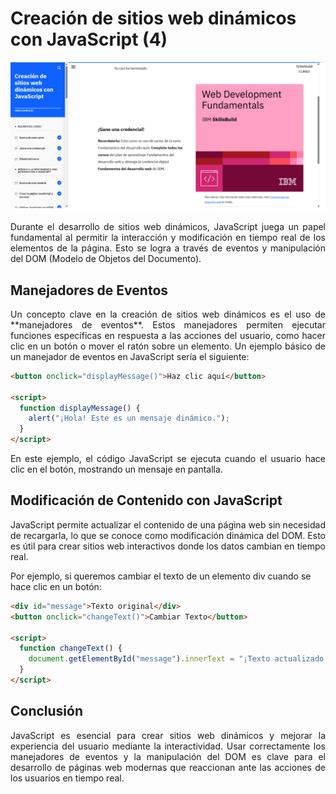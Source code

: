 # Creación de sitios web dinámicos con JavaScript (4)

![Imagen](../Capturas/4.png)

<p style="text-align: justify;">
Durante el desarrollo de sitios web dinámicos, JavaScript juega un papel fundamental al permitir la interacción y modificación en tiempo real de los elementos de la página. Esto se logra a través de eventos y manipulación del DOM (Modelo de Objetos del Documento).
</p>

## Manejadores de Eventos

<p style="text-align: justify;">
Un concepto clave en la creación de sitios web dinámicos es el uso de **manejadores de eventos**. Estos manejadores permiten ejecutar funciones específicas en respuesta a las acciones del usuario, como hacer clic en un botón o mover el ratón sobre un elemento. Un ejemplo básico de un manejador de eventos en JavaScript sería el siguiente:
</p>



```html
<button onclick="displayMessage()">Haz clic aquí</button>

<script>
  function displayMessage() {
    alert("¡Hola! Este es un mensaje dinámico.");
  }
</script>
```

<p style="text-align: justify;">
En este ejemplo, el código JavaScript se ejecuta cuando el usuario hace clic en el botón, mostrando un mensaje en pantalla.
</p>

## Modificación de Contenido con JavaScript

<p style="text-align: justify;">
JavaScript permite actualizar el contenido de una página web sin necesidad de recargarla, lo que se conoce como modificación dinámica del DOM. Esto es útil para crear sitios web interactivos donde los datos cambian en tiempo real.

Por ejemplo, si queremos cambiar el texto de un elemento div cuando se hace clic en un botón:
</p>

```html
<div id="message">Texto original</div>
<button onclick="changeText()">Cambiar Texto</button>

<script>
  function changeText() {
    document.getElementById("message").innerText = "¡Texto actualizado!";
  }
</script>
```
## Conclusión

<p style="text-align: justify;">JavaScript es esencial para crear sitios web dinámicos y mejorar la experiencia del usuario mediante la interactividad. Usar correctamente los manejadores de eventos y la manipulación del DOM es clave para el desarrollo de páginas web modernas que reaccionan ante las acciones de los usuarios en tiempo real.</p>


